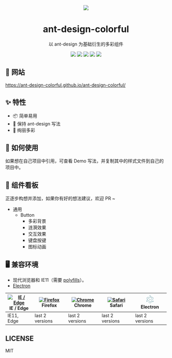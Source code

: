 <p align="center">
  <a href="https://ant-design-colorful.github.io/ant-design-colorful/">
    <img width="200" src="https://avatars1.githubusercontent.com/u/73024040?s=200&v=4">
  </a>
</p>

<h1 align="center">ant-design-colorful</h1>

<div align="center">

以 ant-design 为基础衍生的多彩组件

[![](https://img.shields.io/badge/based%20on-ant--design-%231890ff?style=flat-square)](https://github.com/ant-design/ant-design)
[![](https://img.shields.io/badge/docs%20by-dumi-%239254de?style=flat-square)](https://github.com/umijs/dumi)
[![](https://img.shields.io/github/contributors/ant-design-colorful/ant-design-colorful?style=flat-square)](https://github.com/ant-design-colorful/ant-design-colorful/graphs/contributors)
![](https://img.shields.io/github/last-commit/ant-design-colorful/ant-design-colorful?color=%2308979c&style=flat-square)
![](https://img.shields.io/github/stars/ant-design-colorful/ant-design-colorful?style=flat-square)

</div>

## 📒 网站

https://ant-design-colorful.github.io/ant-design-colorful/

## ✨ 特性

- 📦 简单易用
- 🌈 保持 ant-design 写法
- 🎨 绚丽多彩

## 📍 如何使用

如果想在自己项目中引用，可查看 Demo 写法，并复制其中的样式文件到自己的项目中。

## 📐 组件看板

正逐步构想并添加，如果你有好的想法建议，欢迎 PR ~

- 通用
  - Button
    - 多彩背景
    - 涟漪效果
    - 交互效果
    - 键盘按键
    - 图标动画

## 🖥 兼容环境

- 现代浏览器和 IE11（需要 [polyfills](https://ant.design/docs/react/getting-started-cn#兼容性)）。
- [Electron](https://www.electronjs.org/)

| [<img src="https://raw.githubusercontent.com/alrra/browser-logos/master/src/edge/edge_48x48.png" alt="IE / Edge" width="24px" height="24px" />](http://godban.github.io/browsers-support-badges/)<br>IE / Edge | [<img src="https://raw.githubusercontent.com/alrra/browser-logos/master/src/firefox/firefox_48x48.png" alt="Firefox" width="24px" height="24px" />](http://godban.github.io/browsers-support-badges/)<br>Firefox | [<img src="https://raw.githubusercontent.com/alrra/browser-logos/master/src/chrome/chrome_48x48.png" alt="Chrome" width="24px" height="24px" />](http://godban.github.io/browsers-support-badges/)<br>Chrome | [<img src="https://raw.githubusercontent.com/alrra/browser-logos/master/src/safari/safari_48x48.png" alt="Safari" width="24px" height="24px" />](http://godban.github.io/browsers-support-badges/)<br>Safari | [<img src="https://raw.githubusercontent.com/alrra/browser-logos/master/src/electron/electron_48x48.png" alt="Electron" width="24px" height="24px" />](http://godban.github.io/browsers-support-badges/)<br>Electron |
| -------------------------------------------------------------------------------------------------------------------------------------------------------------------------------------------------------------- | ---------------------------------------------------------------------------------------------------------------------------------------------------------------------------------------------------------------- | ------------------------------------------------------------------------------------------------------------------------------------------------------------------------------------------------------------ | ------------------------------------------------------------------------------------------------------------------------------------------------------------------------------------------------------------ | -------------------------------------------------------------------------------------------------------------------------------------------------------------------------------------------------------------------- |
| IE11, Edge                                                                                                                                                                                                     | last 2 versions                                                                                                                                                                                                  | last 2 versions                                                                                                                                                                                              | last 2 versions                                                                                                                                                                                              | last 2 versions                                                                                                                                                                                                      |

## LICENSE

MIT
